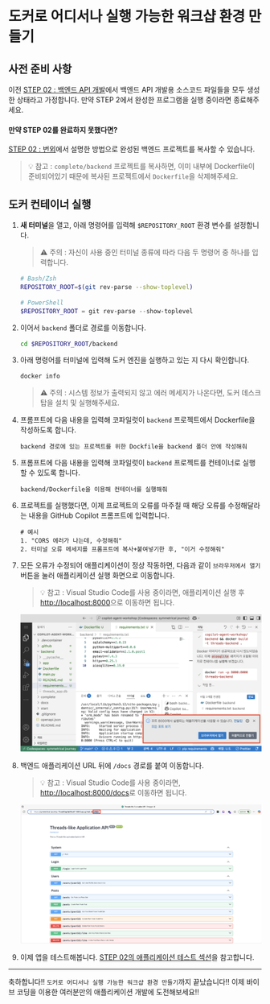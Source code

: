 # 도커로 어디서나 실행 가능한 워크샵 환경 만들기

## 사전 준비 사항

이전 [STEP 02 : 백엔드 API 개발](./step-02.md)에서 백엔드 API 개발용 소스코드 파일들을 모두 생성한 상태라고 가정합니다. 만약 STEP 2에서 완성한 프로그램을 실행 중이라면 종료해주세요.

#### 만약 STEP 02를 완료하지 못했다면?

[STEP 02 : 번외](./step-02.md#extra-completed-backend)에서 설명한 방법으로 완성된 백엔드 프로젝트를 복사할 수 있습니다.

> 💡 참고 : `complete/backend` 프로젝트를 복사하면, 이미 내부에 Dockerfile이 준비되어있기 때문에 복사된 프로젝트에서 `Dockerfile`을 삭제해주세요.

## 도커 컨테이너 실행

1. **새 터미널**을 열고, 아래 명령어를 입력해 `$REPOSITORY_ROOT` 환경 변수를 설정합니다.

   > ⚠️ 주의 : 자신이 사용 중인 터미널 종류에 따라 다음 두 명령어 중 하나를 입력합니다.

   ```bash
   # Bash/Zsh
   REPOSITORY_ROOT=$(git rev-parse --show-toplevel)
   ```

   ```powershell
   # PowerShell
   $REPOSITORY_ROOT = git rev-parse --show-toplevel
   ```

2. 이어서 `backend` 폴더로 경로를 이동합니다.
   ```bash
   cd $REPOSITORY_ROOT/backend
   ```
3. 아래 명령어를 터미널에 입력해 도커 엔진을 실행하고 있는 지 다시 확인합니다.

   ```bash
   docker info
   ```

   > ⚠️ 주의 : 시스템 정보가 출력되지 않고 에러 메세지가 나온다면, 도커 데스크탑을 설치 및 실행해주세요.

4. 프롬프트에 다음 내용을 입력해 코파일럿이 `backend` 프로젝트에서 Dockerfile을 작성하도록 합니다.

   ```text
   backend 경로에 있는 프로젝트를 위한 Dockfile을 backend 폴더 안에 작성해줘
   ```

5. 프롬프트에 다음 내용을 입력해 코파일럿이 `backend` 프로젝트를 컨테이너로 실행할 수 있도록 합니다.

   ```text
   backend/Dockerfile을 이용해 컨테이너를 실행해줘
   ```

6. 프로젝트를 실행했다면, 이제 프로젝트의 오류를 마주칠 때 해당 오류를 수정해달라는 내용을 GitHub Copilot 프롬프트에 입력합니다.

   ```text
   # 예시
   1. "CORS 에러가 나는데, 수정해줘"
   2. 터미널 오류 메세지를 프롬프트에 복사+붙여넣기한 후, "이거 수정해줘"
   ```

7. 모든 오류가 수정되어 애플리케이션이 정상 작동하면, 다음과 같이 `브라우저에서 열기` 버튼을 눌러 애플리케이션 실행 화면으로 이동합니다.

   > 💡 참고 : Visual Studio Code를 사용 중이라면, 애플리케이션 실행 후 [http://localhost:8000](http://localhost:8000)으로 이동하면 됩니다.

   ![step03-docker-app-open](./img/step03-docker-app-open.png)

8. 백엔드 애플리케이션 URL 뒤에 `/docs` 경로를 붙여 이동합니다.

   > 💡 참고 : Visual Studio Code를 사용 중이라면, [http://localhost:8000/docs](http://localhost:8000/docs)로 이동하면 됩니다.

   ![step03-navigate-docs](./img/step02-navigate-docs.png)

9. 이제 앱을 테스트해봅니다. [STEP 02의 애플리케이션 테스트 섹션](./step-02.md#application-test)을 참고합니다.

---

축하합니다!! `도커로 어디서나 실행 가능한 워크샵 환경 만들기`까지 끝났습니다!! 이제 바이브 코딩을 이용한 여러분만의 애플리케이션 개발에 도전해보세요!!
